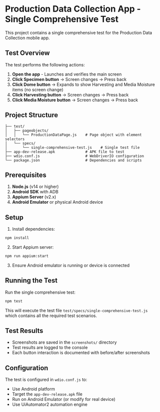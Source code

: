 # Production Data Collection App - Single Comprehensive Test

This project contains a single comprehensive test for the Production Data Collection mobile app.

## Test Overview

The test performs the following actions:
1. **Open the app** - Launches and verifies the main screen
2. **Click Specimen button** → Screen changes → Press back
3. **Click Dome button** → Expands to show Harvesting and Media Moisture items (no screen change)
4. **Click Harvesting button** → Screen changes → Press back
5. **Click Media Moisture button** → Screen changes → Press back

## Project Structure

```
├── test/
│   ├── pageobjects/
│   │   └── ProductionDataPage.js    # Page object with element selectors
│   └── specs/
│       └── single-comprehensive-test.js    # Single test file
├── app-dev-release.apk              # APK file to test
├── wdio.conf.js                     # WebDriverIO configuration
└── package.json                     # Dependencies and scripts
```

## Prerequisites

1. **Node.js** (v14 or higher)
2. **Android SDK** with ADB
3. **Appium Server** (v2.x)
4. **Android Emulator** or physical Android device

## Setup

1. Install dependencies:
```bash
npm install
```

2. Start Appium server:
```bash
npm run appium:start
```

3. Ensure Android emulator is running or device is connected

## Running the Test

Run the single comprehensive test:
```bash
npm test
```

This will execute the test file `test/specs/single-comprehensive-test.js` which contains all the required test scenarios.

## Test Results

- Screenshots are saved in the `screenshots/` directory
- Test results are logged to the console
- Each button interaction is documented with before/after screenshots

## Configuration

The test is configured in `wdio.conf.js` to:
- Use Android platform
- Target the `app-dev-release.apk` file
- Run on Android Emulator (or modify for real device)
- Use UiAutomator2 automation engine



